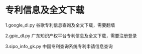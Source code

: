 # 专利信息及全文下载

1.google_dl.py
谷歌专利信息查询及全文下载，需要翻墙

2.gpic_dl.py
广东知识产权平台专利信息及全文下载，需要注册登录

3.sipo_info_gk.py
中国专利查询系统专利申请信息查询
